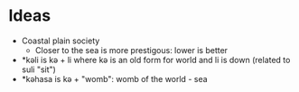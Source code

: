 # Ideas

- Coastal plain society
    - Closer to the sea is more prestigous: lower is better
- *kəli is kə + li where kə is an old form for world and li is down (related to suli "sit")
- *kəhasa is kə + "womb": womb of the world - sea
